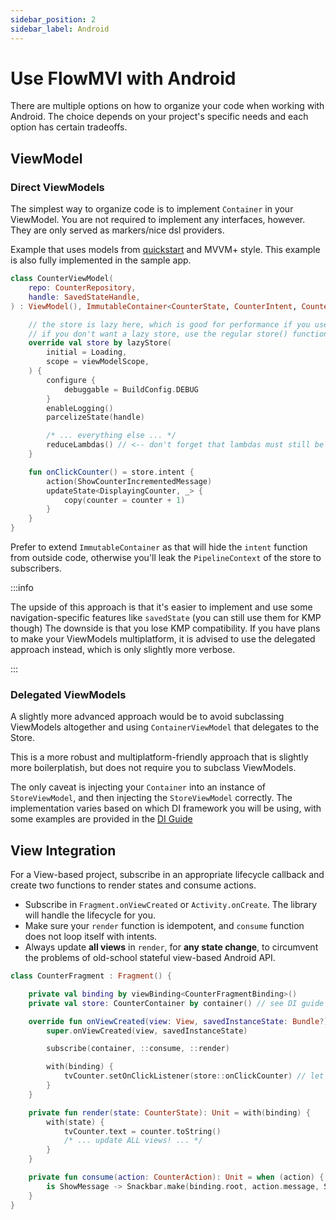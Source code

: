 ```yaml
---
sidebar_position: 2
sidebar_label: Android
---
```


# Use FlowMVI with Android

There are multiple options on how to organize your code when working with Android.
The choice depends on your project's specific needs and each option has certain tradeoffs.

## ViewModel

### Direct ViewModels

The simplest way to organize code is to implement `Container` in your ViewModel.
You are not required to implement any interfaces, however. They are only served as markers/nice dsl providers.

Example that uses models from [quickstart](../quickstart.md) and MVVM+ style.
This example is also fully implemented in the sample app.

```kotlin
class CounterViewModel(
    repo: CounterRepository,
    handle: SavedStateHandle,
) : ViewModel(), ImmutableContainer<CounterState, CounterIntent, CounterAction> {

    // the store is lazy here, which is good for performance if you use other properties of the VM.
    // if you don't want a lazy store, use the regular store() function here
    override val store by lazyStore(
        initial = Loading,
        scope = viewModelScope,
    ) {
        configure {
            debuggable = BuildConfig.DEBUG
        }
        enableLogging()
        parcelizeState(handle)

        /* ... everything else ... */
        reduceLambdas() // <-- don't forget that lambdas must still be reduced
    }

    fun onClickCounter() = store.intent {
        action(ShowCounterIncrementedMessage)
        updateState<DisplayingCounter, _> {
            copy(counter = counter + 1)
        }
    }
}
```

Prefer to extend `ImmutableContainer` as that will hide the `intent` function from outside code, otherwise you'll leak
the `PipelineContext` of the store to subscribers.

:::info

The upside of this approach is that it's easier to implement and use some navigation-specific features
like `savedState` (you can still use them for KMP though)
The downside is that you lose KMP compatibility. If you have plans to make your ViewModels multiplatform,
it is advised to use the delegated approach instead, which is only slightly more verbose.

:::

### Delegated ViewModels

A slightly more advanced approach would be to avoid subclassing ViewModels altogether and using `ContainerViewModel`
that delegates to the Store.

This is a more robust and multiplatform-friendly approach that is slightly more boilerplatish, but does not require you
to subclass ViewModels.

The only caveat is injecting your `Container` into an instance of `StoreViewModel`, and then injecting the
`StoreViewModel` correctly. The implementation varies based on which DI framework you will be using, with some examples
are provided in the [DI Guide](/integrations/di.md)

## View Integration

For a View-based project, subscribe in an appropriate lifecycle callback and create two functions to render states
and consume actions.

* Subscribe in `Fragment.onViewCreated` or `Activity.onCreate`. The library will handle the lifecycle for you.
* Make sure your `render` function is idempotent, and `consume` function does not loop itself with intents.
* Always update **all views** in `render`, for **any state change**, to circumvent the problems of old-school stateful
  view-based Android API.

```kotlin
class CounterFragment : Fragment() {

    private val binding by viewBinding<CounterFragmentBinding>()
    private val store: CounterContainer by container() // see DI guide for implementation

    override fun onViewCreated(view: View, savedInstanceState: Bundle?) {
        super.onViewCreated(view, savedInstanceState)

        subscribe(container, ::consume, ::render)

        with(binding) {
            tvCounter.setOnClickListener(store::onClickCounter) // let's say we are using MVVM+ style.
        }
    }

    private fun render(state: CounterState): Unit = with(binding) {
        with(state) {
            tvCounter.text = counter.toString()
            /* ... update ALL views! ... */
        }
    }

    private fun consume(action: CounterAction): Unit = when (action) {
        is ShowMessage -> Snackbar.make(binding.root, action.message, Snackbar.LENGTH_SHORT).show()
    }
}
```
